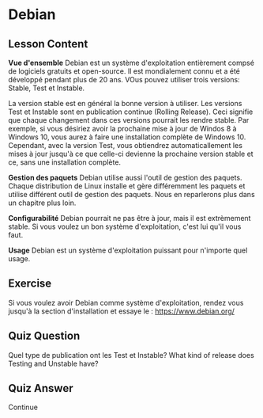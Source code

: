 # Debian

## Lesson Content

<b>Vue d'ensemble</b>
Debian est un système d'exploitation entièrement compsé de logiciels gratuits et open-source. Il est mondialement connu et a été développé pendant plus de 20 ans. VOus pouvez utiliser trois versions: Stable, Test et Instable. 

La version stable est en général la bonne version à utiliser. Les versions Test et Instable sont en publication continue (Rolling Release). Ceci signifie que chaque changement dans ces versions pourrait les rendre stable. Par exemple, si vous désiriez avoir la prochaine mise à jour de Windos 8 à Windows 10, vous aurez à faire une installation complète de Windows 10. Cependant, avec la version Test, vous obtiendrez automaticallement les mises à jour jusqu'à ce que celle-ci devienne la prochaine version stable et ce, sans une installation complète. 

<b>Gestion des paquets</b>
Debian utilise aussi l'outil de gestion des paquets. Chaque distribution de Linux installe et gère différemment les paquets et utilise différent outil de gestion des paquets. Nous en reparlerons plus dans un chapitre plus loin. 

<b>Configurabilité</b>
Debian pourrait ne pas être à jour, mais il est extrèmement stable. Si vous voulez un bon système d'exploitation, c'est lui qu'il vous faut.

<b>Usage</b>
Debian est un système d'exploitation puissant pour n'importe quel usage.


## Exercise

Si vous voulez avoir Debian comme système d'exploitation, rendez vous jusqu'à la section d'installation et essaye le : <a href='https://www.debian.org/'>https://www.debian.org/</a>

## Quiz Question

Quel type de publication ont les Test et Instable?
What kind of release does Testing and Unstable have? 

## Quiz Answer

Continue

